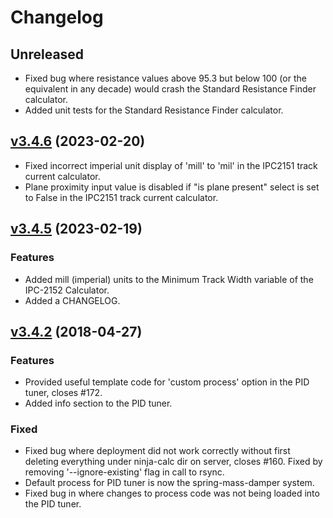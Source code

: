 # Changelog

## Unreleased

* Fixed bug where resistance values above 95.3 but below 100 (or the equivalent in any decade) would crash the Standard Resistance Finder calculator.
* Added unit tests for the Standard Resistance Finder calculator.

## [v3.4.6](https://github.com/gbmhunter/NinjaCalc/tree/v3.4.6) (2023-02-20)

* Fixed incorrect imperial unit display of 'mill' to 'mil' in the IPC2151 track current calculator.
* Plane proximity input value is disabled if "is plane present" select is set to False in the IPC2151 track current calculator.

## [v3.4.5](https://github.com/gbmhunter/NinjaCalc/tree/v3.4.5) (2023-02-19)

### Features

* Added mill (imperial) units to the Minimum Track Width variable of the IPC-2152 Calculator.
* Added a CHANGELOG.

## [v3.4.2](https://github.com/gbmhunter/NinjaCalc/tree/v3.4.2) (2018-04-27)

### Features

* Provided useful template code for 'custom process' option in the PID tuner, closes #172.
* Added info section to the PID tuner.

### Fixed

* Fixed bug where deployment did not work correctly without first deleting everything under ninja-calc dir on server, closes #160. Fixed by removing '--ignore-existing' flag in call to rsync.
* Default process for PID tuner is now the spring-mass-damper system.
* Fixed bug in where changes to process code was not being loaded into the PID tuner.